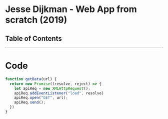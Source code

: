 # Jesse Dijkman - Web App from scratch (2019)

## Table of Contents

---

# Code
```js
function getData(url) {
  return new Promise((resolve, reject) => {
    let apiReq = new XMLHttpRequest();
    apiReq.addEventListener("load", resolve)
    apiReq.open("GET", url);
    apiReq.send();
  })
}
```
